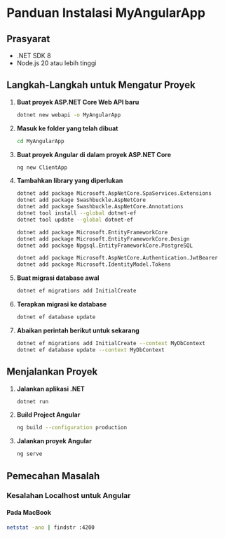 
# Panduan Instalasi MyAngularApp

## Prasyarat
- .NET SDK 8
- Node.js 20 atau lebih tinggi

## Langkah-Langkah untuk Mengatur Proyek

1. **Buat proyek ASP.NET Core Web API baru**
    ```sh
    dotnet new webapi -o MyAngularApp
    ```

2. **Masuk ke folder yang telah dibuat**
    ```sh
    cd MyAngularApp
    ```

3. **Buat proyek Angular di dalam proyek ASP.NET Core**
    ```sh
    ng new ClientApp
    ```

4. **Tambahkan library yang diperlukan**
    ```sh
    dotnet add package Microsoft.AspNetCore.SpaServices.Extensions
    dotnet add package Swashbuckle.AspNetCore
    dotnet add package Swashbuckle.AspNetCore.Annotations
    dotnet tool install --global dotnet-ef
    dotnet tool update --global dotnet-ef

    dotnet add package Microsoft.EntityFrameworkCore
    dotnet add package Microsoft.EntityFrameworkCore.Design
    dotnet add package Npgsql.EntityFrameworkCore.PostgreSQL

    dotnet add package Microsoft.AspNetCore.Authentication.JwtBearer
    dotnet add package Microsoft.IdentityModel.Tokens
    ```

5. **Buat migrasi database awal**
    ```sh
    dotnet ef migrations add InitialCreate
    ```

6. **Terapkan migrasi ke database**
    ```sh
    dotnet ef database update
    ```

7. **Abaikan perintah berikut untuk sekarang**
    ```sh
    dotnet ef migrations add InitialCreate --context MyDbContext
    dotnet ef database update --context MyDbContext
    ```

## Menjalankan Proyek

1. **Jalankan aplikasi .NET**
    ```sh
    dotnet run
    ```

2. **Build Project Angular**
    ```sh
    ng build --configuration production
    ```

3. **Jalankan proyek Angular**
    ```sh
    ng serve
    ```

## Pemecahan Masalah

### Kesalahan Localhost untuk Angular

#### Pada MacBook
```sh
netstat -ano | findstr :4200
